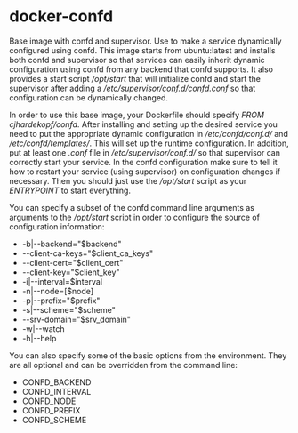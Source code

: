 docker-confd
============

Base image with confd and supervisor. Use to make a service dynamically configured using confd. This image starts from ubuntu:latest and installs both confd and supervisor so that services can easily inherit dynamic configuration using confd from any backend that confd supports. It also provides a start script */opt/start* that will initialize confd and start the supervisor after adding a */etc/supervisor/conf.d/confd.conf* so that configuration can be dynamically changed.

In order to use this base image, your Dockerfile should specify *FROM cjhardekopf/confd*. After installing and setting up the desired service you need to put the appropriate dynamic configuration in */etc/confd/conf.d/* and */etc/confd/templates/*. This will set up the runtime configuration. In addition, put at least one *<service>.conf* file in */etc/supervisor/conf.d/* so that supervisor can correctly start your service. In the confd configuration make sure to tell it how to restart your service (using supervisor) on configuration changes if necessary. Then you should just use the */opt/start* script as your *ENTRYPOINT* to start everything.

You can specify a subset of the confd command line arguments as arguments to the */opt/start* script in order to configure the source of configuration information:
* -b|--backend=\"$backend\"
* --client-ca-keys=\"$client_ca_keys\"
* --client-cert=\"$client_cert\" 
* --client-key=\"$client_key\" 
* -i|--interval=$interval
* -n|--node=[$node]
* -p|--prefix=\"$prefix\"
* -s|--scheme=\"$scheme\"
* --srv-domain=\"$srv_domain\"
* -w|--watch
* -h|--help

You can also specify some of the basic options from the environment. They are all optional and can be overridden from the command line:
* CONFD_BACKEND
* CONFD_INTERVAL
* CONFD_NODE
* CONFD_PREFIX
* CONFD_SCHEME
